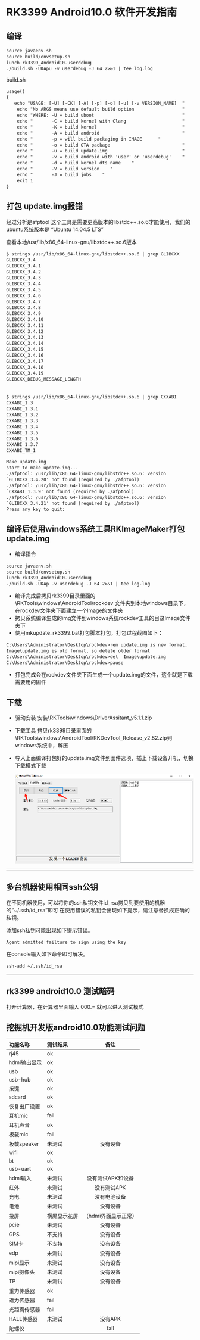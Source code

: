 # RK3399 Android10.0 软件开发指南

## 编译

```code
source javaenv.sh
source build/envsetup.sh
lunch rk3399_Android10-userdebug
./build.sh -UKApu -v userdebug -J 64 2>&1 | tee log.log
```

build.sh

```code
usage()
{
   echo "USAGE: [-U] [-CK] [-A] [-p] [-o] [-u] [-v VERSION_NAME]  "
    echo "No ARGS means use default build option                  "
    echo "WHERE: -U = build uboot                                 "
    echo "       -C = build kernel with Clang                     "
    echo "       -K = build kernel                                "
    echo "       -A = build android                               "
    echo "       -p = will build packaging in IMAGE      "
    echo "       -o = build OTA package                           "
    echo "       -u = build update.img                            "
    echo "       -v = build android with 'user' or 'userdebug'    "
    echo "       -d = huild kernel dts name    "
    echo "       -V = build version    "
    echo "       -J = build jobs    "
    exit 1
}
```

## 打包 update.img报错

经过分析是afptool 这个工具是需要更高版本的libstdc++.so.6才能使用，我们的ubuntu系统版本是 “Ubuntu 14.04.5 LTS”

查看本地/usr/lib/x86_64-linux-gnu/libstdc++.so.6版本

```code
$ strings /usr/lib/x86_64-linux-gnu/libstdc++.so.6 | grep GLIBCXX
GLIBCXX_3.4
GLIBCXX_3.4.1
GLIBCXX_3.4.2
GLIBCXX_3.4.3
GLIBCXX_3.4.4
GLIBCXX_3.4.5
GLIBCXX_3.4.6
GLIBCXX_3.4.7
GLIBCXX_3.4.8
GLIBCXX_3.4.9
GLIBCXX_3.4.10
GLIBCXX_3.4.11
GLIBCXX_3.4.12
GLIBCXX_3.4.13
GLIBCXX_3.4.14
GLIBCXX_3.4.15
GLIBCXX_3.4.16
GLIBCXX_3.4.17
GLIBCXX_3.4.18
GLIBCXX_3.4.19
GLIBCXX_DEBUG_MESSAGE_LENGTH


$ strings /usr/lib/x86_64-linux-gnu/libstdc++.so.6 | grep CXXABI
CXXABI_1.3
CXXABI_1.3.1
CXXABI_1.3.2
CXXABI_1.3.3
CXXABI_1.3.4
CXXABI_1.3.5
CXXABI_1.3.6
CXXABI_1.3.7
CXXABI_TM_1

```

```code
Make update.img
start to make update.img...
./afptool: /usr/lib/x86_64-linux-gnu/libstdc++.so.6: version `GLIBCXX_3.4.20' not found (required by ./afptool)
./afptool: /usr/lib/x86_64-linux-gnu/libstdc++.so.6: version `CXXABI_1.3.9' not found (required by ./afptool)
./afptool: /usr/lib/x86_64-linux-gnu/libstdc++.so.6: version `GLIBCXX_3.4.21' not found (required by ./afptool)
Press any key to quit:

```

## 编译后使用windows系统工具RKImageMaker打包update.img

- 编译指令

```code
source javaenv.sh
source build/envsetup.sh
lunch rk3399_Android10-userdebug
./build.sh -UKAp -v userdebug -J 64 2>&1 | tee log.log
```

- 编译完成后拷贝rk3399目录里面的 \RKTools\windows\AndroidTool\rockdev 文件夹到本地windows目录下，在rockdev文件夹下面建立一个Image的文件夹
- 拷贝系统编译生成的img文件到windows系统rockdev工具的目录Image文件夹下
- 使用mkupdate_rk3399.bat打包脚本打包，打包过程截图如下：

```code
C:\Users\Administrator\Desktop\rockdev>rem update.img is new format, Image\update.img is old format, so delete older format
C:\Users\Administrator\Desktop\rockdev>del  Image\update.img
C:\Users\Administrator\Desktop\rockdev>pause
```

- 打包完成会在rockdev文件夹下面生成一个update.img的文件，这个就是下载需要用的固件

## 下载

- 驱动安装
安装\RKTools\windows\DriverAssitant_v5.1.1.zip

- 下载工具
拷贝rk3399目录里面的 \RKTools\windows\AndroidTool\RKDevTool_Release_v2.82.zip到windows系统中，解压

- 导入上面编译打包好的update.img文件到固件选项，插上下载设备开机，切换下载模式下载

    ![03_download](./img/03_download.png)

---

## 多台机器使用相同ssh公钥

在不同机器使用，可以将你的ssh私钥文件id_rsa拷贝到要使用的机器的“~/.ssh/id_rsa”即可
在使用错误的私钥会出现如下提示，请注意替换成正确的私钥。

添加ssh私钥可能出现如下提示错误。

```code
Agent admitted failture to sign using the key
```

在console输入如下命令即可解决。

```code
ssh-add ~/.ssh/id_rsa
```

---

## rk3399 android10.0 测试暗码

打开计算器，在计算器里面输入 000.=  就可以进入测试模式


## 挖掘机开发版android10.0功能测试问题

| 功能名称 | 测试结果 | 备注 |
| :-      | :-     | :-:  |
| rj45  | ok |  |
| hdmi输出显示 | ok |   |
| usb | ok |   |
| usb-hub | ok | |
| 按键  | ok |   |
| sdcard | ok | |
| 恢复出厂设置 | ok | |
| 耳机mic | fail | |
| 耳机声音 | ok | |
| 板载mic  | fail | |
| 板载speaker  | 未测试 | 没有设备 |
| wifi | ok |  |
| bt | ok |  |
| usb-uart | ok | |
| hdmi输入  | 未测试 | 没有测试APK和设备 |
| 红外      | 未测试 | 没有测试APK |
| 充电      | 未测试 | 没有电池设备 |
| 电池      | 未测试 | 没有设备 |
| 投屏      | 横屏显示花屏 |（hdmi界面显示正常） |
| pcie      | 未测试 | 没有设备 |
| GPS       | 不支持 | 没有设备 |
| SIM卡      | 不支持 | 没有设备 |
| edp       | 未测试 | 没有设备 |
| mipi显示   | 未测试 | 没有设备 |
| mipi摄像头  |未测试 | 没有设备 |
| TP         | 未测试 | 没有设备 |
| 重力传感器   | ok | |
| 磁力传感器   | fail | |
| 光距离传感器 | fail |  |
| HALL传感器 | 未测试 | 没有APK |
| 陀螺仪 |    | fail |  |
